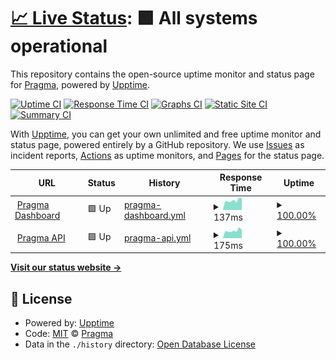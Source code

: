 # [📈 Live Status](https://pragma-ai.github.io/upptime): <!--live status--> **🟩 All systems operational**

This repository contains the open-source uptime monitor and status page for [Pragma](https://pragma-ai.github.io/upptime), powered by [Upptime](https://github.com/upptime/upptime).

[![Uptime CI](https://github.com/pragma-ai/upptime/workflows/Uptime%20CI/badge.svg)](https://github.com/pragma-ai/upptime/actions?query=workflow%3A%22Uptime+CI%22)
[![Response Time CI](https://github.com/pragma-ai/upptime/workflows/Response%20Time%20CI/badge.svg)](https://github.com/pragma-ai/upptime/actions?query=workflow%3A%22Response+Time+CI%22)
[![Graphs CI](https://github.com/pragma-ai/upptime/workflows/Graphs%20CI/badge.svg)](https://github.com/pragma-ai/upptime/actions?query=workflow%3A%22Graphs+CI%22)
[![Static Site CI](https://github.com/pragma-ai/upptime/workflows/Static%20Site%20CI/badge.svg)](https://github.com/pragma-ai/upptime/actions?query=workflow%3A%22Static+Site+CI%22)
[![Summary CI](https://github.com/pragma-ai/upptime/workflows/Summary%20CI/badge.svg)](https://github.com/pragma-ai/upptime/actions?query=workflow%3A%22Summary+CI%22)

With [Upptime](https://upptime.js.org), you can get your own unlimited and free uptime monitor and status page, powered entirely by a GitHub repository. We use [Issues](https://github.com/pragma-ai/upptime/issues) as incident reports, [Actions](https://github.com/pragma-ai/upptime/actions) as uptime monitors, and [Pages](https://pragma-ai.github.io/upptime) for the status page.

<!--start: status pages-->
<!-- This summary is generated by Upptime (https://github.com/upptime/upptime) -->
<!-- Do not edit this manually, your changes will be overwritten -->
<!-- prettier-ignore -->
| URL | Status | History | Response Time | Uptime |
| --- | ------ | ------- | ------------- | ------ |
| <img alt="" src="https://icons.duckduckgo.com/ip3/app.pragma.ai.ico" height="13"> [Pragma Dashboard](https://app.pragma.ai) | 🟩 Up | [pragma-dashboard.yml](https://github.com/pragma-ai/upptime/commits/HEAD/history/pragma-dashboard.yml) | <details><summary><img alt="Response time graph" src="./graphs/pragma-dashboard/response-time-week.png" height="20"> 137ms</summary><br><a href="https://pragma-ai.github.io/upptime/history/pragma-dashboard"><img alt="Response time 162" src="https://img.shields.io/endpoint?url=https%3A%2F%2Fraw.githubusercontent.com%2Fpragma-ai%2Fupptime%2FHEAD%2Fapi%2Fpragma-dashboard%2Fresponse-time.json"></a><br><a href="https://pragma-ai.github.io/upptime/history/pragma-dashboard"><img alt="24-hour response time 172" src="https://img.shields.io/endpoint?url=https%3A%2F%2Fraw.githubusercontent.com%2Fpragma-ai%2Fupptime%2FHEAD%2Fapi%2Fpragma-dashboard%2Fresponse-time-day.json"></a><br><a href="https://pragma-ai.github.io/upptime/history/pragma-dashboard"><img alt="7-day response time 137" src="https://img.shields.io/endpoint?url=https%3A%2F%2Fraw.githubusercontent.com%2Fpragma-ai%2Fupptime%2FHEAD%2Fapi%2Fpragma-dashboard%2Fresponse-time-week.json"></a><br><a href="https://pragma-ai.github.io/upptime/history/pragma-dashboard"><img alt="30-day response time 173" src="https://img.shields.io/endpoint?url=https%3A%2F%2Fraw.githubusercontent.com%2Fpragma-ai%2Fupptime%2FHEAD%2Fapi%2Fpragma-dashboard%2Fresponse-time-month.json"></a><br><a href="https://pragma-ai.github.io/upptime/history/pragma-dashboard"><img alt="1-year response time 162" src="https://img.shields.io/endpoint?url=https%3A%2F%2Fraw.githubusercontent.com%2Fpragma-ai%2Fupptime%2FHEAD%2Fapi%2Fpragma-dashboard%2Fresponse-time-year.json"></a></details> | <details><summary><a href="https://pragma-ai.github.io/upptime/history/pragma-dashboard">100.00%</a></summary><a href="https://pragma-ai.github.io/upptime/history/pragma-dashboard"><img alt="All-time uptime 100.00%" src="https://img.shields.io/endpoint?url=https%3A%2F%2Fraw.githubusercontent.com%2Fpragma-ai%2Fupptime%2FHEAD%2Fapi%2Fpragma-dashboard%2Fuptime.json"></a><br><a href="https://pragma-ai.github.io/upptime/history/pragma-dashboard"><img alt="24-hour uptime 100.00%" src="https://img.shields.io/endpoint?url=https%3A%2F%2Fraw.githubusercontent.com%2Fpragma-ai%2Fupptime%2FHEAD%2Fapi%2Fpragma-dashboard%2Fuptime-day.json"></a><br><a href="https://pragma-ai.github.io/upptime/history/pragma-dashboard"><img alt="7-day uptime 100.00%" src="https://img.shields.io/endpoint?url=https%3A%2F%2Fraw.githubusercontent.com%2Fpragma-ai%2Fupptime%2FHEAD%2Fapi%2Fpragma-dashboard%2Fuptime-week.json"></a><br><a href="https://pragma-ai.github.io/upptime/history/pragma-dashboard"><img alt="30-day uptime 100.00%" src="https://img.shields.io/endpoint?url=https%3A%2F%2Fraw.githubusercontent.com%2Fpragma-ai%2Fupptime%2FHEAD%2Fapi%2Fpragma-dashboard%2Fuptime-month.json"></a><br><a href="https://pragma-ai.github.io/upptime/history/pragma-dashboard"><img alt="1-year uptime 100.00%" src="https://img.shields.io/endpoint?url=https%3A%2F%2Fraw.githubusercontent.com%2Fpragma-ai%2Fupptime%2FHEAD%2Fapi%2Fpragma-dashboard%2Fuptime-year.json"></a></details>
| <img alt="" src="https://icons.duckduckgo.com/ip3/api.pragma.ai.ico" height="13"> [Pragma API](https://api.pragma.ai/dashboard/api/user) | 🟩 Up | [pragma-api.yml](https://github.com/pragma-ai/upptime/commits/HEAD/history/pragma-api.yml) | <details><summary><img alt="Response time graph" src="./graphs/pragma-api/response-time-week.png" height="20"> 175ms</summary><br><a href="https://pragma-ai.github.io/upptime/history/pragma-api"><img alt="Response time 180" src="https://img.shields.io/endpoint?url=https%3A%2F%2Fraw.githubusercontent.com%2Fpragma-ai%2Fupptime%2FHEAD%2Fapi%2Fpragma-api%2Fresponse-time.json"></a><br><a href="https://pragma-ai.github.io/upptime/history/pragma-api"><img alt="24-hour response time 192" src="https://img.shields.io/endpoint?url=https%3A%2F%2Fraw.githubusercontent.com%2Fpragma-ai%2Fupptime%2FHEAD%2Fapi%2Fpragma-api%2Fresponse-time-day.json"></a><br><a href="https://pragma-ai.github.io/upptime/history/pragma-api"><img alt="7-day response time 175" src="https://img.shields.io/endpoint?url=https%3A%2F%2Fraw.githubusercontent.com%2Fpragma-ai%2Fupptime%2FHEAD%2Fapi%2Fpragma-api%2Fresponse-time-week.json"></a><br><a href="https://pragma-ai.github.io/upptime/history/pragma-api"><img alt="30-day response time 181" src="https://img.shields.io/endpoint?url=https%3A%2F%2Fraw.githubusercontent.com%2Fpragma-ai%2Fupptime%2FHEAD%2Fapi%2Fpragma-api%2Fresponse-time-month.json"></a><br><a href="https://pragma-ai.github.io/upptime/history/pragma-api"><img alt="1-year response time 180" src="https://img.shields.io/endpoint?url=https%3A%2F%2Fraw.githubusercontent.com%2Fpragma-ai%2Fupptime%2FHEAD%2Fapi%2Fpragma-api%2Fresponse-time-year.json"></a></details> | <details><summary><a href="https://pragma-ai.github.io/upptime/history/pragma-api">100.00%</a></summary><a href="https://pragma-ai.github.io/upptime/history/pragma-api"><img alt="All-time uptime 100.00%" src="https://img.shields.io/endpoint?url=https%3A%2F%2Fraw.githubusercontent.com%2Fpragma-ai%2Fupptime%2FHEAD%2Fapi%2Fpragma-api%2Fuptime.json"></a><br><a href="https://pragma-ai.github.io/upptime/history/pragma-api"><img alt="24-hour uptime 100.00%" src="https://img.shields.io/endpoint?url=https%3A%2F%2Fraw.githubusercontent.com%2Fpragma-ai%2Fupptime%2FHEAD%2Fapi%2Fpragma-api%2Fuptime-day.json"></a><br><a href="https://pragma-ai.github.io/upptime/history/pragma-api"><img alt="7-day uptime 100.00%" src="https://img.shields.io/endpoint?url=https%3A%2F%2Fraw.githubusercontent.com%2Fpragma-ai%2Fupptime%2FHEAD%2Fapi%2Fpragma-api%2Fuptime-week.json"></a><br><a href="https://pragma-ai.github.io/upptime/history/pragma-api"><img alt="30-day uptime 100.00%" src="https://img.shields.io/endpoint?url=https%3A%2F%2Fraw.githubusercontent.com%2Fpragma-ai%2Fupptime%2FHEAD%2Fapi%2Fpragma-api%2Fuptime-month.json"></a><br><a href="https://pragma-ai.github.io/upptime/history/pragma-api"><img alt="1-year uptime 100.00%" src="https://img.shields.io/endpoint?url=https%3A%2F%2Fraw.githubusercontent.com%2Fpragma-ai%2Fupptime%2FHEAD%2Fapi%2Fpragma-api%2Fuptime-year.json"></a></details>

<!--end: status pages-->

[**Visit our status website →**](https://pragma-ai.github.io/upptime)

## 📄 License

- Powered by: [Upptime](https://github.com/upptime/upptime)
- Code: [MIT](./LICENSE) © [Pragma](https://pragma-ai.github.io/upptime)
- Data in the `./history` directory: [Open Database License](https://opendatacommons.org/licenses/odbl/1-0/)
